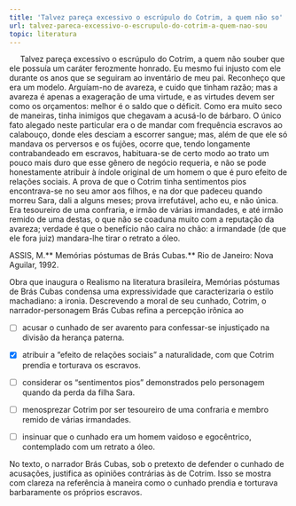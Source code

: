 ```yaml
---
title: 'Talvez pareça excessivo o escrúpulo do Cotrim, a quem não so'
url: talvez-pareca-excessivo-o-escrupulo-do-cotrim-a-quem-nao-sou
topic: literatura
---
```



     Talvez pareça excessivo o escrúpulo do Cotrim, a quem não souber que ele possuía um caráter ferozmente honrado. Eu mesmo fui injusto com ele durante os anos que se seguiram ao inventário de meu pai. Reconheço que era um modelo. Arguíam-no de avareza, e cuido que tinham razão; mas a avareza é apenas a exageração de uma virtude, e as virtudes devem ser como os orçamentos: melhor é o saldo que o déficit. Como era muito seco de maneiras, tinha inimigos que chegavam a acusá-lo de bárbaro. O único fato alegado neste particular era o de mandar com frequência escravos ao calabouço, donde eles desciam a escorrer sangue; mas, além de que ele só mandava os perversos e os fujões, ocorre que, tendo longamente contrabandeado em escravos, habituara-se de certo modo ao trato um pouco mais duro que esse gênero de negócio requeria, e não se pode honestamente atribuir à índole original de um homem o que é puro efeito de relações sociais. A prova de que o Cotrim tinha sentimentos pios encontrava-se no seu amor aos filhos, e na dor que padeceu quando morreu Sara, dali a alguns meses; prova irrefutável, acho eu, e não única. Era tesoureiro de uma confraria, e irmão de várias irmandades, e até irmão remido de uma destas, o que não se coaduna muito com a reputação da avareza; verdade é que o benefício não caíra no chão: a irmandade (de que ele fora juiz) mandara-lhe tirar o retrato a óleo.

ASSIS, M.** Memórias póstumas de Brás Cubas.** Rio de Janeiro: Nova Aguilar, 1992.

Obra que inaugura o Realismo na literatura brasileira, Memórias póstumas de Brás Cubas condensa uma expressividade que caracterizaria o estilo machadiano: a ironia. Descrevendo a moral de seu cunhado, Cotrim, o narrador-personagem Brás Cubas refina a percepção irônica ao



- [ ] acusar o cunhado de ser avarento para confessar-se injustiçado na divisão da herança paterna.
- [x] atribuir a “efeito de relações sociais” a naturalidade, com que Cotrim prendia e torturava os escravos.
- [ ] considerar os “sentimentos pios” demonstrados pelo personagem quando da perda da filha Sara.
- [ ] menosprezar Cotrim por ser tesoureiro de uma confraria e membro remido de várias irmandades.
- [ ] insinuar que o cunhado era um homem vaidoso e egocêntrico, contemplado com um retrato a óleo.


No texto, o narrador Brás Cubas, sob o pretexto de defender o cunhado de acusações, justifica as opiniões contrárias às de Cotrim. Isso se mostra com clareza na referência à maneira como o cunhado prendia e torturava barbaramente os próprios escravos.
